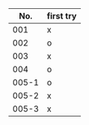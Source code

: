 | No. | first try |
| ---- | ---- |
| 001 | x |
| 002 | o |
| 003 | x |
| 004 | o |
| 005-1 | o |
| 005-2 | x |
| 005-3 | x |
